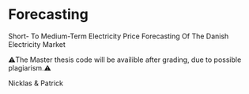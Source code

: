 # Forecasting
Short- To Medium-Term Electricity Price Forecasting Of The Danish Electricity Market

 ⚠️The Master thesis code will be availible after grading, due to possible plagiarism.⚠️

Nicklas & Patrick
